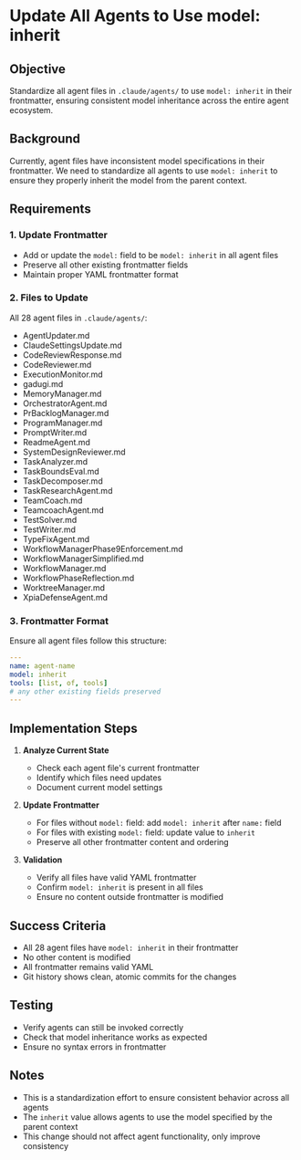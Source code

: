 # Update All Agents to Use model: inherit

## Objective
Standardize all agent files in `.claude/agents/` to use `model: inherit` in their frontmatter, ensuring consistent model inheritance across the entire agent ecosystem.

## Background
Currently, agent files have inconsistent model specifications in their frontmatter. We need to standardize all agents to use `model: inherit` to ensure they properly inherit the model from the parent context.

## Requirements

### 1. Update Frontmatter
- Add or update the `model:` field to be `model: inherit` in all agent files
- Preserve all other existing frontmatter fields
- Maintain proper YAML frontmatter format

### 2. Files to Update
All 28 agent files in `.claude/agents/`:
- AgentUpdater.md
- ClaudeSettingsUpdate.md
- CodeReviewResponse.md
- CodeReviewer.md
- ExecutionMonitor.md
- gadugi.md
- MemoryManager.md
- OrchestratorAgent.md
- PrBacklogManager.md
- ProgramManager.md
- PromptWriter.md
- ReadmeAgent.md
- SystemDesignReviewer.md
- TaskAnalyzer.md
- TaskBoundsEval.md
- TaskDecomposer.md
- TaskResearchAgent.md
- TeamCoach.md
- TeamcoachAgent.md
- TestSolver.md
- TestWriter.md
- TypeFixAgent.md
- WorkflowManagerPhase9Enforcement.md
- WorkflowManagerSimplified.md
- WorkflowManager.md
- WorkflowPhaseReflection.md
- WorktreeManager.md
- XpiaDefenseAgent.md

### 3. Frontmatter Format
Ensure all agent files follow this structure:
```yaml
---
name: agent-name
model: inherit
tools: [list, of, tools]
# any other existing fields preserved
---
```

## Implementation Steps

1. **Analyze Current State**
   - Check each agent file's current frontmatter
   - Identify which files need updates
   - Document current model settings

2. **Update Frontmatter**
   - For files without `model:` field: add `model: inherit` after `name:` field
   - For files with existing `model:` field: update value to `inherit`
   - Preserve all other frontmatter content and ordering

3. **Validation**
   - Verify all files have valid YAML frontmatter
   - Confirm `model: inherit` is present in all files
   - Ensure no content outside frontmatter is modified

## Success Criteria
- All 28 agent files have `model: inherit` in their frontmatter
- No other content is modified
- All frontmatter remains valid YAML
- Git history shows clean, atomic commits for the changes

## Testing
- Verify agents can still be invoked correctly
- Check that model inheritance works as expected
- Ensure no syntax errors in frontmatter

## Notes
- This is a standardization effort to ensure consistent behavior across all agents
- The `inherit` value allows agents to use the model specified by the parent context
- This change should not affect agent functionality, only improve consistency
